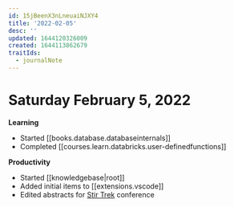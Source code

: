 ```yaml
---
id: 15jBeenX3nLneuaiNJXY4
title: '2022-02-05'
desc: ''
updated: 1644120326009
created: 1644113862679
traitIds:
  - journalNote
---
```


# Saturday February 5, 2022

**Learning**

- Started [[books.database.databaseinternals]]
- Completed [[courses.learn.databricks.user-definedfunctions]]
  
**Productivity**

- Started [[knowledgebase|root]]
- Added initial items to [[extensions.vscode]]
- Edited abstracts for [Stir Trek](https://StirTrek.com) conference
